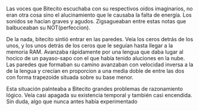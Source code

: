 [//]: # (Daniel:)

Las voces que Bitecito escuchaba con su respectivos oídos imaginarios, no eran otra cosa sino el alucinamiento que le causaba la falta de energía. Los sonidos se hacían graves y agudos. Zigsagueaban entre estas notas que balbuceaban su NOT(perfeccion).

De la nada, bitecito sintió entrar en las paredes. Veía los ceros detrás de los unos, y los unos detrás de los ceros que le seguían hasta llegar a la memoria RAM. Avanzaba rápidamente por una lengua que daba lugar al hocico de un payaso-sapo con el que había tenido aluciones en la nube. Las paredes que formaban su camino avanzaban con velocidad inversa a la de la lengua y crecían en proporcion a una media doble de entre las dos con forma trapezoide situada sobre su base menor.

Esta situación palnteaba a Bitecito grandes problemas de razonamiento lógico. Veía casi apagada su existencia temporal y también casi encendida. Sin duda, algo que nunca antes había experimentado
